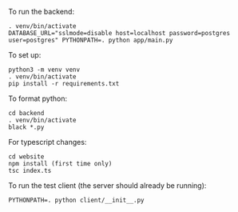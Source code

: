 To run the backend:

```
. venv/bin/activate
DATABASE_URL="sslmode=disable host=localhost password=postgres user=postgres" PYTHONPATH=. python app/main.py
```

To set up:
```
python3 -m venv venv
. venv/bin/activate
pip install -r requirements.txt
```

To format python:
```
cd backend
. venv/bin/activate
black *.py
```

For typescript changes:
```
cd website
npm install (first time only)
tsc index.ts
```

To run the test client (the server should already be running):
```
PYTHONPATH=. python client/__init__.py
```


